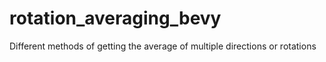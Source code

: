 # rotation_averaging_bevy
Different methods of getting the average of multiple directions or rotations
